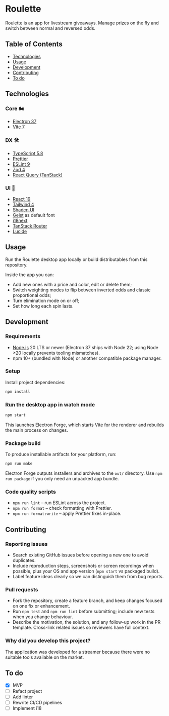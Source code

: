 # Roulette
Roulette is an app for livestream giveaways. Manage prizes on the fly and switch between normal and reversed odds.

## Table of Contents
- [Technologies](#technologies)
- [Usage](#usage)
- [Development](#development)
- [Contributing](#contributing)
- [To do](#to-do)

## Technologies

### Core 🏍️

- [Electron 37](https://www.electronjs.org)
- [Vite 7](https://vitejs.dev)

### DX 🛠️

- [TypeScript 5.8](https://www.typescriptlang.org)
- [Prettier](https://prettier.io)
- [ESLint 9](https://eslint.org)
- [Zod 4](https://zod.dev)
- [React Query (TanStack)](https://react-query.tanstack.com)

### UI 🎨

- [React 19](https://reactjs.org)
- [Tailwind 4](https://tailwindcss.com)
- [Shadcn UI](https://ui.shadcn.com)
- [Geist](https://vercel.com/font) as default font
- [i18next](https://www.i18next.com)
- [TanStack Router](https://tanstack.com/router)
- [Lucide](https://lucide.dev)

## Usage
Run the Roulette desktop app locally or build distributables from this repository.

Inside the app you can:

- Add new ones with a price and color, edit or delete them;
- Switch weighting modes to flip between inverted odds and classic proportional odds;
- Turn elimination mode on or off;
- Set how long each spin lasts.

## Development

### Requirements
- [Node.js](https://nodejs.org/) 20 LTS or newer (Electron 37 ships with Node 22; using Node ≥20 locally prevents tooling mismatches).
- npm 10+ (bundled with Node) or another compatible package manager.

### Setup
Install project dependencies:
```sh
npm install
```

### Run the desktop app in watch mode
```sh
npm start
```
This launches Electron Forge, which starts Vite for the renderer and rebuilds the main process on changes.

### Package build
To produce installable artifacts for your platform, run:
```sh
npm run make
```
Electron Forge outputs installers and archives to the `out/` directory. Use `npm run package` if you only need an unpacked app bundle.

### Code quality scripts
- `npm run lint` – run ESLint across the project.
- `npm run format` – check formatting with Prettier.
- `npm run format:write` – apply Prettier fixes in-place.

## Contributing
### Reporting issues
- Search existing GitHub issues before opening a new one to avoid duplicates.
- Include reproduction steps, screenshots or screen recordings when possible, plus your OS and app version (`npm start` vs packaged build).
- Label feature ideas clearly so we can distinguish them from bug reports.

### Pull requests
- Fork the repository, create a feature branch, and keep changes focused on one fix or enhancement.
- Run `npm test` and `npm run lint` before submitting; include new tests when you change behaviour.
- Describe the motivation, the solution, and any follow-up work in the PR template. Cross-link related issues so reviewers have full context.

### Why did you develop this project?
The application was developed for a streamer because there were no suitable tools available on the market.

## To do
- [x] MVP
- [ ] Refact project
- [ ] Add linter
- [ ] Rewrite CI/CD pipelines
- [ ] Implement i18

